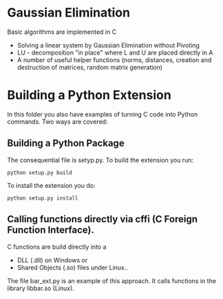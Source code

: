 Gaussian Elimination
=====================
Basic algorithms are implemented in C
* Solving a linear system by Gaussian Elimination without Pivoting
* LU - decomposition "in place" where L and U are placed directly in A
* A number of useful helper functions (norms, distances, creation and destruction of matrices, random matrix generation)

Building a Python Extension
==================================
In this folder you also have examples of turning C code into Python commands.
Two ways are covered:

Building a Python Package
------------------------
The consequential file is setyp.py. To build the extension you run:

	python setup.py build
	
To install the extension you do:

	python setup.py install

Calling functions directly via cffi (C Foreign Function Interface).
-------------------------------------------------------------------
C functions are build directly into a 
* DLL (.dll) on Windows or 
* Shared Objects (.so) files under Linux..

The file bar_ext.py is an example of this approach. It calls functions in the
library libbar.so (Linux).

